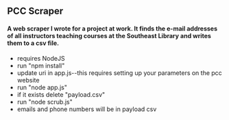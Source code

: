 ## PCC Scraper
#### A web scraper I wrote for a project at work. It finds the e-mail addresses of all instructors teaching courses at the Southeast Library and writes them to a csv file.
* requires NodeJS
* run "npm install"
* update uri in app.js--this requires setting up your parameters on the pcc website
* run "node app.js"
* if it exists delete "payload.csv"
* run "node scrub.js"
* emails and phone numbers will be in payload csv
